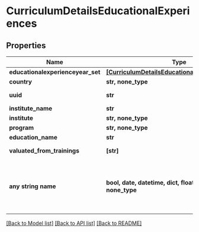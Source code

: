 # CurriculumDetailsEducationalExperiences


## Properties
Name | Type | Description | Notes
------------ | ------------- | ------------- | -------------
**educationalexperienceyear_set** | [**[CurriculumDetailsEducationalexperienceyearSet]**](CurriculumDetailsEducationalexperienceyearSet.md) |  | 
**country** | **str, none_type** |  | 
**uuid** | **str** |  | [optional] [readonly] 
**institute_name** | **str** |  | [optional] 
**institute** | **str, none_type** |  | [optional] 
**program** | **str, none_type** |  | [optional] 
**education_name** | **str** |  | [optional] 
**valuated_from_trainings** | **[str]** |  | [optional] [readonly] 
**any string name** | **bool, date, datetime, dict, float, int, list, str, none_type** | any string name can be used but the value must be the correct type | [optional]

[[Back to Model list]](../README.md#documentation-for-models) [[Back to API list]](../README.md#documentation-for-api-endpoints) [[Back to README]](../README.md)


